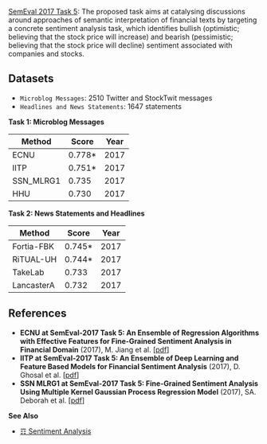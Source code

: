 [SemEval 2017 Task 5](http://alt.qcri.org/semeval2017/task5/): The proposed task aims at catalysing discussions around approaches of semantic interpretation of financial texts by targeting a concrete sentiment analysis task, which identifies bullish (optimistic; believing that the stock price will increase) and bearish (pessimistic; believing that the stock price will decline) sentiment associated with companies and stocks.

## Datasets

* `Microblog Messages`: 2510 Twitter and StockTwit messages
* `Headlines and News Statements`: 1647 statements

**Task 1: Microblog Messages**

| Method   	| Score         | Year 	|
|----------	|--------	|------	|
| ECNU          | 0.778* 	| 2017 	|
| IITP  	| 0.751* 	| 2017 	|
| SSN_MLRG1   	| 0.735  	| 2017 	|
| HHU   	| 0.730  	| 2017 	|

**Task 2:  News Statements and Headlines**

| Method   	| Score         | Year 	|
|----------	|--------	|------	|
| Fortia-FBK    | 0.745* 	| 2017 	|
| RiTUAL-UH  	| 0.744* 	| 2017 	|
| TakeLab   	| 0.733  	| 2017 	|
| LancasterA    | 0.732  	| 2017 	|

## References

* **ECNU at SemEval-2017 Task 5: An Ensemble of Regression Algorithms with Effective Features for Fine-Grained Sentiment Analysis in Financial Domain** (2017), M. Jiang et al. [[pdf](http://nlp.arizona.edu/SemEval-2017/pdf/SemEval152.pdf)]
* **IITP at SemEval-2017 Task 5: An Ensemble of Deep Learning and Feature Based Models for Financial Sentiment Analysis** (2017), D. Ghosal et al. [[pdf](http://nlp.arizona.edu/SemEval-2017/pdf/SemEval152.pdf)]
* **SSN MLRG1 at SemEval-2017 Task 5: Fine-Grained Sentiment Analysis Using Multiple Kernel Gaussian Process Regression Model** (2017), SA. Deborah et al. [[pdf](http://nlp.arizona.edu/SemEval-2017/pdf/SemEval139.pdf)]

**See Also**

* [☶ Sentiment Analysis](https://github.com/magizbox/underthesea/wiki/English-NLP-SOTA#sentiment-analysis)